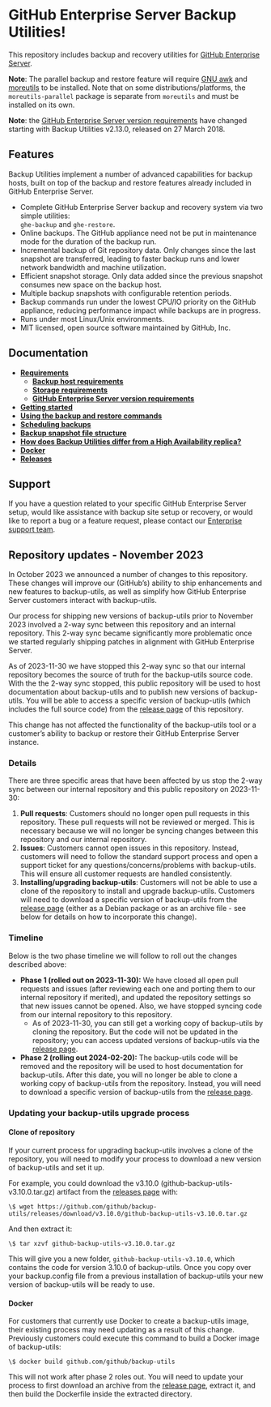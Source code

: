 # GitHub Enterprise Server Backup Utilities!

This repository includes backup and recovery utilities for
[GitHub Enterprise Server][1].

**Note**: The parallel backup and restore feature will require [GNU awk](https://www.gnu.org/software/gawk) and [moreutils](https://joeyh.name/code/moreutils) to be installed. Note that on some distributions/platforms, the `moreutils-parallel` package is separate from `moreutils` and must be installed on its own.

**Note**: the [GitHub Enterprise Server version requirements][2] have
changed starting with Backup Utilities v2.13.0, released on 27 March 2018.

## Features

Backup Utilities implement a number of advanced capabilities for backup
hosts, built on top of the backup and restore features already included in
GitHub Enterprise Server.

- Complete GitHub Enterprise Server backup and recovery system via two simple
   utilities:<br>`ghe-backup` and `ghe-restore`.
- Online backups. The GitHub appliance need not be put in maintenance mode for
   the duration of the backup run.
- Incremental backup of Git repository data. Only changes since the last
   snapshot are transferred, leading to faster backup runs and lower network
   bandwidth and machine utilization.
- Efficient snapshot storage. Only data added since the previous snapshot
   consumes new space on the backup host.
- Multiple backup snapshots with configurable retention periods.
- Backup commands run under the lowest CPU/IO priority on the GitHub appliance,
   reducing performance impact while backups are in progress.
- Runs under most Linux/Unix environments.
- MIT licensed, open source software maintained by GitHub, Inc.

## Documentation

- **[Requirements](docs/requirements.md)**
  - **[Backup host requirements](docs/requirements.md#backup-host-requirements)**
  - **[Storage requirements](docs/requirements.md#storage-requirements)**
  - **[GitHub Enterprise Server version requirements](docs/requirements.md#github-enterprise-version-requirements)**
- **[Getting started](docs/getting-started.md)**
- **[Using the backup and restore commands](docs/usage.md)**
- **[Scheduling backups](docs/scheduling-backups.md)**
- **[Backup snapshot file structure](docs/backup-snapshot-file-structure.md)**
- **[How does Backup Utilities differ from a High Availability replica?](docs/faq.md)**
- **[Docker](docs/docker.md)**
- **[Releases](https://github.com/github/enterprise-releases/blob/master/docs/release-backup-utils.md)**

## Support

If you have a question related to your specific GitHub Enterprise Server setup, would like assistance with
backup site setup or recovery, or would like to report a bug or a feature request, please contact our [Enterprise support team][3].


## Repository updates - November 2023

In October 2023 we announced a number of changes to this repository.
These changes will improve our (GitHub’s) ability to ship enhancements and new features to backup-utils,
as well as simplify how GitHub Enterprise Server customers interact with backup-utils.

Our process for shipping new versions of backup-utils prior to November 2023 involved a 2-way sync between this repository and an internal repository.
This 2-way sync became significantly more problematic once we started regularly shipping patches in alignment with GitHub Enterprise Server.

As of 2023-11-30 we have stopped this 2-way sync so that our internal repository becomes the source of truth for the backup-utils source code.
With the the 2-way sync stopped, this public repository will be used to host documentation about backup-utils and to publish new versions of backup-utils.
You will be able to access a specific version of backup-utils (which includes the full source code) from the [release page](https://github.com/github/backup-utils/releases) of this repository.

This change has not affected the functionality of the backup-utils tool or a customer’s ability to backup or restore their GitHub Enterprise Server instance.

### Details

There are three specific areas that have been affected by us stop the 2-way sync between our internal repository and this public repository on 2023-11-30:

1. **Pull requests**: Customers should no longer open pull requests in this repository.
These pull requests will not be reviewed or merged.
This is necessary because we will no longer be syncing changes between this repository and our internal repository.
2. **Issues**: Customers cannot open issues in this repository.
Instead, customers will need to follow the standard support process and open a support ticket for any questions/concerns/problems with backup-utils.
This will ensure all customer requests are handled consistently.
3. **Installing/upgrading backup-utils**: Customers will not be able to use a clone of the repository to install and upgrade backup-utils.
Customers will need to download a specific version of backup-utils from the [release page](https://github.com/github/backup-utils/releases)
(either as a Debian package or as an archive file - see below for details on how to incorporate this change).

### Timeline

Below is the two phase timeline we will follow to roll out the changes described above:

* **Phase 1 (rolled out on 2023-11-30):** We have closed all open pull requests and issues (after reviewing each one and porting them to our internal repository if merited),
and updated the repository settings so that new issues cannot be opened. Also, we have stopped syncing code from our internal repository to this repository.
  * As of 2023-11-30, you can still get a working copy of backup-utils by cloning the repository.
      But the code will not be updated in the repository; you can access updated versions of backup-utils via the [release page](https://github.com/github/backup-utils/releases).
* **Phase 2 (rolling out 2024-02-20):** The backup-utils code will be removed and the repository will be used to host documentation for backup-utils.
After this date, you will no longer be able to clone a working copy of backup-utils from the repository.
Instead, you will need to download a specific version of backup-utils from the [release page](https://github.com/github/backup-utils/releases).

### Updating your backup-utils upgrade process

#### Clone of repository

If your current process for upgrading backup-utils involves a clone of the repository, you will need to modify your process to download a new version of backup-utils and set it up.

For example, you could download the v3.10.0 (github-backup-utils-v3.10.0.tar.gz) artifact from the [releases page](https://github.com/github/backup-utils/releases/tag/v3.10.0) with:

```shell
\$ wget https://github.com/github/backup-utils/releases/download/v3.10.0/github-backup-utils-v3.10.0.tar.gz
```
And then extract it:

```shell
\$ tar xzvf github-backup-utils-v3.10.0.tar.gz
```

This will give you a new folder, `github-backup-utils-v3.10.0`, which contains the code for version 3.10.0 of backup-utils. Once you copy over your backup.config file from a previous installation of backup-utils your new version of backup-utils will be ready to use.

#### Docker

For customers that currently use Docker to create a backup-utils image, their existing process may need updating as a result of this change. Previously customers could execute this command to build a Docker image of backup-utils:

```shell
\$ docker build github.com/github/backup-utils
```

This will not work after phase 2 roles out. You will need to update your process to first download an archive from the [release page](https://github.com/github/backup-utils/releases), extract it, and then build the Dockerfile inside the extracted directory.


[1]: https://github.com/enterprise
[2]: docs/requirements.md#github-enterprise-version-requirements
[3]: https://support.github.com/

